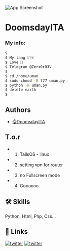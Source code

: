 ![App Screenshot](https://i.imgur.com/y8g506n.png)

# DoomsdayITA

### My info:

```bash
$ 
$ My lang 🇮🇹
$ Love 🍕
$ Telegram @Zerx0rD3V
$
$ cd /home/uman
$ sudo chmod -R 777 uman.py
$ python -m uman.py
$ delete earth
$ 
```
## Authors

- [@DoomsdayITA](https://www.github.com/DoomsdayITA)


## T.o.r

- 1) TailsOS - linux
- 2) setting vpn for router
- 3) no Fullscreen mode
- 4) Goooooo


## 🛠 Skills
Python, Html, Php, Css...


## 🔗 Links
[![twitter](https://img.shields.io/badge/twitter-1DA1F2?style=for-the-badge&logo=twitter&logoColor=white)](https://twitter.com/Doomsday_ita)
[![twitter](https://img.shields.io/badge/telegram-1DA1F2?style=for-the-badge&logo=telegram&logoColor=white)](https://t.me/Zerx0rD3V)

